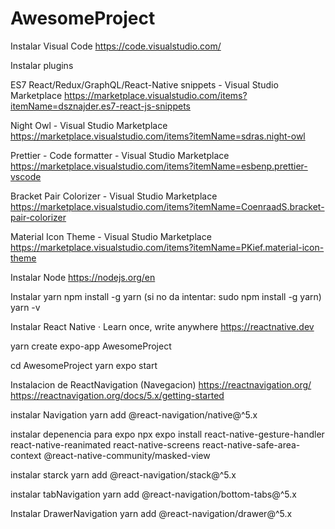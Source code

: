 # AwesomeProject

Instalar Visual Code 
https://code.visualstudio.com/

Instalar plugins

ES7 React/Redux/GraphQL/React-Native snippets - Visual Studio Marketplace
https://marketplace.visualstudio.com/items?itemName=dsznajder.es7-react-js-snippets

Night Owl - Visual Studio Marketplace
https://marketplace.visualstudio.com/items?itemName=sdras.night-owl

Prettier - Code formatter - Visual Studio Marketplace
https://marketplace.visualstudio.com/items?itemName=esbenp.prettier-vscode

Bracket Pair Colorizer - Visual Studio Marketplace
https://marketplace.visualstudio.com/items?itemName=CoenraadS.bracket-pair-colorizer

Material Icon Theme - Visual Studio Marketplace
https://marketplace.visualstudio.com/items?itemName=PKief.material-icon-theme


Instalar Node
https://nodejs.org/en

Instalar yarn
npm install -g yarn (si no da intentar: sudo npm install -g yarn)
yarn -v

Instalar React Native · Learn once, write anywhere
https://reactnative.dev

yarn create expo-app AwesomeProject

cd AwesomeProject
yarn expo start

Instalacion de ReactNavigation (Navegacion)
https://reactnavigation.org/
https://reactnavigation.org/docs/5.x/getting-started

instalar Navigation
yarn add @react-navigation/native@^5.x

instalar depenencia para expo
npx expo install react-native-gesture-handler react-native-reanimated react-native-screens react-native-safe-area-context @react-native-community/masked-view

instalar starck
yarn add @react-navigation/stack@^5.x

instalar tabNavigation
yarn add @react-navigation/bottom-tabs@^5.x

Instalar DrawerNavigation
yarn add @react-navigation/drawer@^5.x






